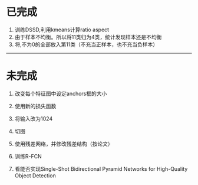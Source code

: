 # 已完成
1. 训练DSSD,利用kmeans计算ratio aspect  
2. 由于样本不均衡。所以将11类归为4类，统计发现样本还是不均衡  
3. 将<truncation>,<occlusion>不为0的全部放入第11类（不充当正样本，也不充当负样本）





---
# 未完成  
1. 改变每个特征图中设定anchors框的大小
7. 使用新的损失函数
2. 将输入改为1024  
3. 切图  


4. 使用残差网络，并修改残差结构（按论文）
5. 训练R-FCN  
6. 看能否实现Single-Shot Bidirectional Pyramid Networks for High-Quality Object Detection

